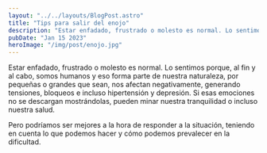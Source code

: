 ```yaml
---
layout: "../../layouts/BlogPost.astro"
title: "Tips para salir del enojo"
description: "Estar enfadado, frustrado o molesto es normal. Lo sentimos porque, al fin y al cabo, somos humanos y eso forma parte de nuestra naturaleza"
pubDate: "Jan 15 2023"
heroImage: "/img/post/enojo.jpg"
---
```


Estar enfadado, frustrado o molesto es normal. Lo sentimos porque, al fin y al cabo, somos humanos y eso forma parte de nuestra naturaleza, por pequeñas o grandes que sean, nos afectan negativamente, generando tensiones, bloqueos e incluso hipertensión y depresión. Si esas emociones no se descargan mostrándolas, pueden minar nuestra tranquilidad o incluso nuestra salud.

Pero podríamos ser mejores a la hora de responder a la situación, teniendo en cuenta lo que podemos hacer y cómo podemos prevalecer en la dificultad.
